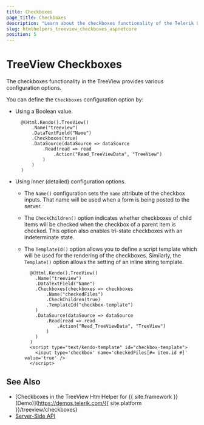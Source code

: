 ```yaml
---
title: Checkboxes
page_title: Checkboxes
description: "Learn about the checkboxes functionality of the Telerik UI TreeView HtmlHelper for {{ site.framework }}."
slug: htmlhelpers_treeview_checkboxes_aspnetcore
position: 5
---
```


# TreeView Checkboxes

The checkboxes functionality in the TreeView provides various configuration options.

You can define the `Checkboxes` configuration option by:

* Using a Boolean value.

        @(Html.Kendo().TreeView()
            .Name("treeview")
            .DataTextField("Name")
            .Checkboxes(true)
            .DataSource(dataSource => dataSource
                .Read(read => read
                    .Action("Read_TreeViewData", "TreeView")
                )
            )
        )

* Using inner (detailed) configuration options.
  * The `Name()` configuration sets the `name` attribute of the checkbox inputs. That name will be used when a form is being posted to the server.
  * The `CheckChildren()` option indicates whether checkboxes of child items will be checked when the checkbox of a parent item is checked. This option also enables tri-state checkboxes with an indeterminate state.
  * The `TemplateId()` option allows you to define a script template which will be used for the rendering of the checkboxes. Similarly, the `Template()` option allows the setting of an inline string template.

          @(Html.Kendo().TreeView()
            .Name("treeview")
            .DataTextField("Name")
            .Checkboxes(checkboxes => checkboxes
                .Name("checkedFiles")
                .CheckChildren(true)
                .TemplateId("checkbox-template")
            )
            .DataSource(dataSource => dataSource
                .Read(read => read
                    .Action("Read_TreeViewData", "TreeView")
                )
            )
          )          
          <script type="text/kendo-template" id="checkbox-template">
            <input type='checkbox' name='checkedFiles[#= item.id #]' value='true' />
          </script>

## See Also

* [Checkboxes in the TreeView HtmlHelper for {{ site.framework }} (Demo)](https://demos.telerik.com/{{ site.platform }}/treeview/checkboxes)
* [Server-Side API](/api/treeview)
